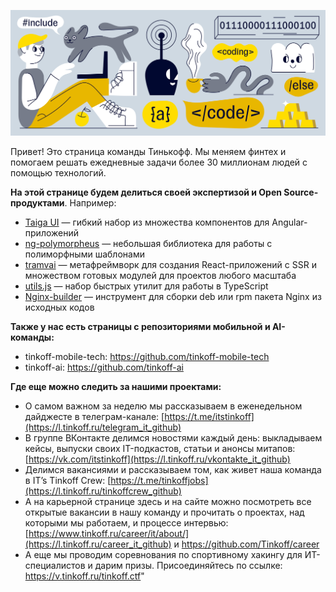 
![Open source проекты Тинькофф](https://raw.githubusercontent.com/Tinkoff/.github/main/profile/tinkoff_github_cover.png "Open source проекты Тинькофф")

Привет! Это страница команды Тинькофф.
Мы меняем финтех и помогаем решать ежедневные задачи более 30 миллионам людей с помощью технологий. 

**На этой странице будем делиться своей экспертизой и Open Source-продуктами**. Например:
- [Taiga UI](https://github.com/Tinkoff/taiga-ui) — гибкий набор из множества компонентов для Angular-приложений
- [ng-polymorpheus](https://github.com/Tinkoff/ng-polymorpheus) — небольшая  библиотека для работы с полиморфными шаблонами
- [tramvai](https://github.com/Tinkoff/tramvai) — метафреймворк для создания React-приложений с SSR и множеством готовых модулей для проектов любого масштаба
- [utils.js](https://github.com/Tinkoff/utils.js) — набор быстрых утилит для работы в TypeScript
- [Nginx-builder](https://github.com/Tinkoff/Nginx-builder) — инструмент для сборки deb или rpm пакета Nginx из исходных кодов

**Также у нас есть страницы с репозиториями мобильной и AI-команды:**
- tinkoff-mobile-tech: https://github.com/tinkoff-mobile-tech
- tinkoff-ai: https://github.com/tinkoff-ai

**Где еще можно следить за нашими проектами:**
- О самом важном за неделю мы рассказываем в еженедельном дайджесте в телеграм-канале: [https://t.me/itstinkoff](https://l.tinkoff.ru/telegram_it_github)
- В группе ВКонтакте делимся новостями каждый день: выкладываем кейсы, выпуски своих IT-подкастов, статьи и анонсы митапов: [https://vk.com/itstinkoff](https://l.tinkoff.ru/vkontakte_it_github)
- Делимся вакансиями и рассказываем том, как живет наша команда в IT’s Tinkoff Crew: [https://t.me/tinkoffjobs](https://l.tinkoff.ru/tinkoffcrew_github)
- А на карьерной странице здесь и на сайте можно посмотреть все открытые вакансии в нашу команду и прочитать о проектах, над которыми мы работаем, и процессе интервью: [https://www.tinkoff.ru/career/it/about/](https://l.tinkoff.ru/career_it_github) и https://github.com/Tinkoff/career
- А еще мы проводим соревнования по спортивному хакингу для ИТ-специалистов и дарим призы. Присоединяйтесь по ссылке: https://v.tinkoff.ru/tinkoff.ctf"